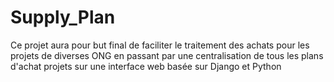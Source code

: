 # Supply_Plan
Ce projet aura pour but final de faciliter le traitement des achats pour les projets de diverses ONG en passant par une centralisation de tous les plans d'achat projets sur une interface web basée sur Django et Python
